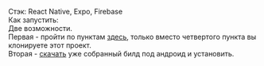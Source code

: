 Стэк: React Native, Expo, Firebase  
Как запустить:  
Две возможности.  
Первая - пройти по пунктам [здесь](https://expo.io/learn), только вместо четвертого пункта вы клонируете этот проект.  
Вторая - [скачать](https://exp-shell-app-assets.s3.us-west-1.amazonaws.com/android/%40maximboychenko/project-zero-38de39bfaedd47168abbd7249fff6d2f-signed.apk) уже собранный билд под андроид и установить.
